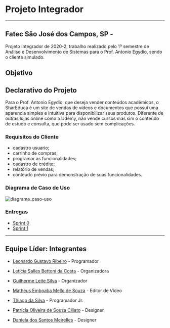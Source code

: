 # Projeto Integrador
----------------------------------------------------------------------------------------------------------------------------------------------------------
## Fatec São José dos Campos, SP - 
Projeto Integrador de 2020-2, trabalho realizado pelo 1º semestre de Análise e 
Desenvolvimento de Sistemas para o Prof. Antonio Egydio, sendo o cliente simulado.

## Objetivo

## Declarativo do Projeto
Para o Prof. Antonio Egydio, que deseja vender 
conteúdos acadêmicos, o SharEduca é um site de vendas de 
vídeos e documentos que possuí uma aparencia simples e 
intuitiva para disponibilizar seus produtos. Diferente de outras 
lojas online como a Udemy, não vende cursos mas sim o conteúdo de estudo e consulta, 
que pode ser usado sem complicações.


### Requisitos do Cliente
 - cadastro usuario;
 - carrinho de compras;
 - programar as funcionalidades;
 - cadastro de crédito;
 - relatório de vendas;
 - conteúdo prévio para demonstração de suas funcionalidades.

### Diagrama de Caso de Uso
![diagrama_caso-uso](https://github.com/Leo0256/Equipe_Lider-Projeto_Integrador/blob/master/Projeto/Documentos/Imagens/Diagrama%20de%20Caso%20de%20Uso.png)

### Entregas
 - <a href='https://github.com/Leo0256/Equipe_Lider-Projeto_Integrador/tree/master/Sprint%200'>Sprint 0</a>
 - <a href='https://github.com/Leo0256/Equipe_Lider-Projeto_Integrador/tree/master/Sprint%201'>Sprint 1</a>

----------------------------------------------------------------------------------------------------------------------------------------------------------
## Equipe Líder: Integrantes

- [Leonardo Gustavo Ribeiro](https://github.com/Leo0256) - Programador

- [Letícia Salles Bettoni da Costa](https://github.com/leticiasalles) - Organizadora

- [Guilherme Leite Silva](https://github.com/Glsilva) - Organizador

- [Matheus Emboaba Mello de Souza](https://github.com/MatheusEmboabaTeteu) - Editor de Vídeo

- [Thiago da Silva](https://github.com/Thiago-Thome) - Programador Jr.

- [Patrícia Oliveira de Souza Ciliato](https://github.com/Ppistache) - Designer

- [Daniela dos Santos Meirelles](https://github.com/DanielaMeirelles) - Designer
